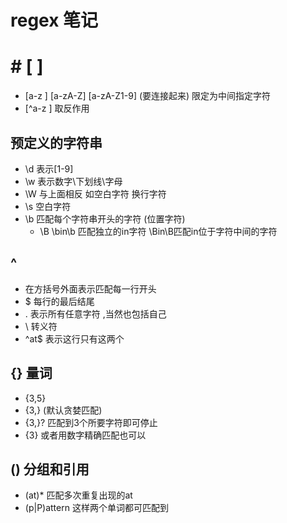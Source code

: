 # regex 笔记



# # [ ]



* [a-z ]  [a-zA-Z]	[a-zA-Z1-9] (要连接起来)		限定为中间指定字符
* [^a-z ]                                                                                取反作用



## 预定义的字符串



* \d   表示[1-9]
* \w  表示数字\下划线\字母
* \W 与上面相反 如空白字符 换行字符
* \s 空白字符
* \b 匹配每个字符串开头的字符 (位置字符)
  * \B 		\bin\b 匹配独立的in字符  		\Bin\B匹配in位于字符中间的字符  





## ^

* 在方括号外面表示匹配每一行开头
* $ 每行的最后结尾
* . 表示所有任意字符 ,当然也包括自己
* \ 转义符
* ^at$  表示这行只有这两个



## {} 量词

* {3,5}
* {3,} (默认贪婪匹配)
* {3,}? 匹配到3个所要字符即可停止
* {3} 或者用数字精确匹配也可以



## () 分组和引用



* (at)*   		匹配多次重复出现的at
* (p|P)attern       这样两个单词都可匹配到